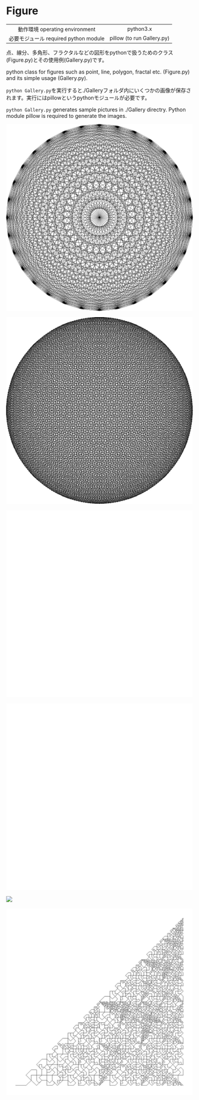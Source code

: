 # Figure

| | |
|:-----------:|:------------:|
| 動作環境 operating environment | python3.x |
| 必要モジュール required python module | pillow (to run Gallery.py) |


点、線分、多角形、フラクタルなどの図形をpythonで扱うためのクラス(Figure.py)とその使用例(Gallery.py)です。

python class for figures such as point, line, polygon, fractal etc. (Figure.py) and its simple usage (Gallery.py).

`python Gallery.py`を実行すると./Galleryフォルダ内にいくつかの画像が保存されます。実行にはpillowというpythonモジュールが必要です。

`python Gallery.py` generates sample pictures in ./Gallery directry. Python module pillow is required to generate the images.


![](images/Diamond.jpg)

![](images/Flower.jpg)

![](images/KochCurve.gif)

![](images/SierpinskiGasket.gif)

![](images/Donuts.gif)

![](images/OneLineSweeping.jpg)
